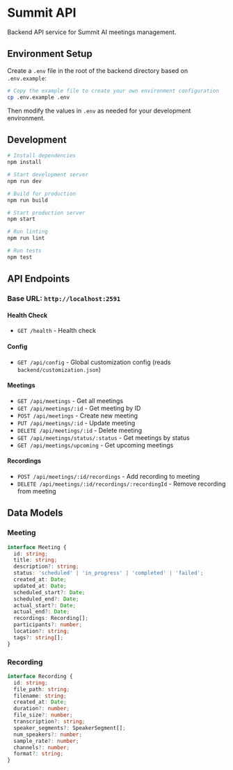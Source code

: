 # Summit API

Backend API service for Summit AI meetings management.

## Environment Setup

Create a `.env` file in the root of the backend directory based on `.env.example`:

```bash
# Copy the example file to create your own environment configuration
cp .env.example .env
```

Then modify the values in `.env` as needed for your development environment.

## Development

```bash
# Install dependencies
npm install

# Start development server
npm run dev

# Build for production
npm run build

# Start production server
npm start

# Run linting
npm run lint

# Run tests
npm test
```


## API Endpoints

### Base URL: `http://localhost:2591`

#### Health Check
- `GET /health` - Health check

#### Config
- `GET /api/config` - Global customization config (reads `backend/customization.json`)

#### Meetings
- `GET /api/meetings` - Get all meetings
- `GET /api/meetings/:id` - Get meeting by ID
- `POST /api/meetings` - Create new meeting
- `PUT /api/meetings/:id` - Update meeting
- `DELETE /api/meetings/:id` - Delete meeting
- `GET /api/meetings/status/:status` - Get meetings by status
- `GET /api/meetings/upcoming` - Get upcoming meetings

#### Recordings
- `POST /api/meetings/:id/recordings` - Add recording to meeting
- `DELETE /api/meetings/:id/recordings/:recordingId` - Remove recording from meeting

## Data Models

### Meeting
```typescript
interface Meeting {
  id: string;
  title: string;
  description?: string;
  status: 'scheduled' | 'in_progress' | 'completed' | 'failed';
  created_at: Date;
  updated_at: Date;
  scheduled_start?: Date;
  scheduled_end?: Date;
  actual_start?: Date;
  actual_end?: Date;
  recordings: Recording[];
  participants?: number;
  location?: string;
  tags?: string[];
}
```

### Recording
```typescript
interface Recording {
  id: string;
  file_path: string;
  filename: string;
  created_at: Date;
  duration?: number;
  file_size?: number;
  transcription?: string;
  speaker_segments?: SpeakerSegment[];
  num_speakers?: number;
  sample_rate?: number;
  channels?: number;
  format?: string;
}
```
